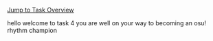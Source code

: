 [Jump to Task Overview](../../../../README.md)

hello welcome to task 4 you are well on your way to becoming an osu! rhythm champion
